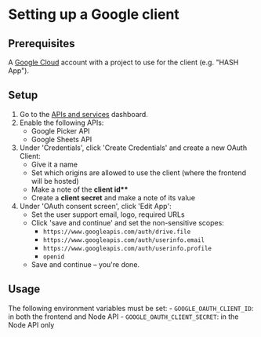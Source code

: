 # Setting up a Google client

## Prerequisites

A [Google Cloud](https://cloud.google.com/) account with a project to use for the client (e.g. "HASH App").

## Setup

1. Go to the [APIs and services](https://console.cloud.google.com/apis/dashboard) dashboard.
2. Enable the following APIs:
   - Google Picker API
   - Google Sheets API
3. Under 'Credentials', click 'Create Credentials' and create a new OAuth Client:
   - Give it a name
   - Set which origins are allowed to use the client (where the frontend will be hosted)
   - Make a note of the **client id\*\***
   - Create a **client secret** and make a note of its value
4. Under 'OAuth consent screen', click 'Edit App':
   - Set the user support email, logo, required URLs
   - Click 'save and continue' and set the non-sensitive scopes:
     - `https://www.googleapis.com/auth/drive.file`
     - `https://www.googleapis.com/auth/userinfo.email`
     - `https://www.googleapis.com/auth/userinfo.profile`
     - `openid`
   - Save and continue – you're done.

## Usage

The following environment variables must be set: - `GOOGLE_OAUTH_CLIENT_ID`: in both the frontend and Node API - `GOOGLE_OAUTH_CLIENT_SECRET`: in the Node API only
